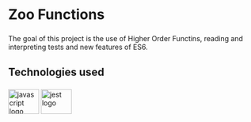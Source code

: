 <h1 align="left">Zoo Functions</h1>

###

<p align="left">The goal of this project is the use of Higher Order Functins, reading and interpreting tests and new features of ES6.</p>

###

<h2 align="left">Technologies used</h2>

###

<div align="left">
  <img src="https://cdn.jsdelivr.net/gh/devicons/devicon/icons/javascript/javascript-original.svg" height="50" width="62" alt="javascript logo"  />
  <img src="https://cdn.jsdelivr.net/gh/devicons/devicon/icons/jest/jest-plain.svg" height="50" width="62" alt="jest logo"  />
</div>

###
